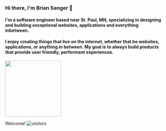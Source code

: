### Hi there, I'm Brian Sanger 👋
#### I'm a software engineer based near St. Paul, MN, specializing in designing and building exceptional websites, applications and everything inbetween.
#### I enjoy creating things that live on the internet, whether that be websites, applications, or anything in between. My goal is to always build products that provide user friendly, performant experiences.
<img height="180em" src="https://github-readme-stats.vercel.app/api?username=n0madzer0&show_icons=true&hide_border=true&&count_private=true&include_all_commits=true" />

Welcome!  ![visitors](https://visitor-badge.glitch.me/badge?page_id=page.id)

<!--START_SECTION:waka-->
<!--END_SECTION:waka-->

<!--
**n0madzer0/n0madzer0** is a ✨ _special_ ✨ repository because its `README.md` (this file) appears on your GitHub profile.

Here are some ideas to get you started:

- 🔭 I’m currently working on ...
- 🌱 I’m currently learning ...
- 👯 I’m looking to collaborate on ...
- 🤔 I’m looking for help with ...
- 💬 Ask me about ...
- 📫 How to reach me: ...
- 😄 Pronouns: ...
- ⚡ Fun fact: ...
-->
